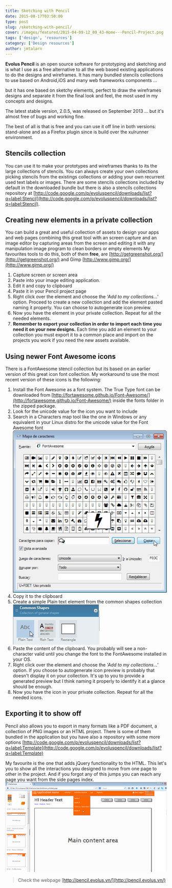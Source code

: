 ```yaml
---
title: Sketching with Pencil
date: 2015-08-17T03:50:00
type: post
slug: /sketching-with-pencil/
cover: /images/featured/2015-04-09-12_09_43-Home---Pencil-Project.png
tags: ['design', 'resources']
category: ['Design resources']
author: jmtalarn
---
```


**Evolus Pencil** is an open source software for prototyping and sketching and is what I use as a free alternative to all the web based existing applications to do the designs and wireframes.
It has many bundled stencils collections to use based on Android,iOS and many web frameworks components ... 
<!--more--> 
but it has one based on sketchy elements, perfect to draw the wireframes designs and separate it from the final look and feel, the most used in my concepts and designs.

The latest stable version, 2.0.5, was released on September 2013 ... but it's almost free of bugs and working fine.

The best of all is that is free and you can use it off line in both versions: stand-alone and as a Firefox plugin since is build over the xulrunner environment.

## Stencils collection

You can use it to make your prototypes and wireframes thanks to its the large collections of stencils.
You can always create your own collections picking stencils from the existings collections or adding your own recurrent used text labels or images.
There are some stencils collections included by default in the downloaded bundle but there is also a stencils collections repository at [http://code.google.com/p/evoluspencil/downloads/list?q=label:Stencil](http://code.google.com/p/evoluspencil/downloads/list?q=label:Stencil).

## Creating new elements in a private collection

You can build a great and useful collection of assets to design your apps and web pages combining this great tool with an screen capture and an image editor by capturing areas from the screen and editing it with any manipulation image program to clean borders or empty elements
My favourites tools to do this, both of them **free**, are [http://getgreenshot.org/](http://getgreenshot.org/) and Gimp [http://www.gimp.org/](http://www.gimp.org/)

1. Capture screen or screen area
2. Paste into your image editing application.
3. Edit it and copy to clipboard
4. Paste it in your Pencil project page
5. Right click over the element and choose the _'Add to my collections...'_ option. Proceed to create a new collection and add the element pasted naming it properly. You can choose to autogenerate icon preview.
6. Now you have the element in your private collection. Repeat for all the needed elements.
7. **Remember to export your collection in order to import each time you need it on your new designs.** Each time you add an element to your collection you must export it to a common place and import on the projects you work if you need the new assets available.

<a id="fontawesome"></a>

## Using newer Font Awesome icons

There is a FontAwesome stencil collection but its based on an earlier version of this great icon font collection. My workaround to use the most recent version of these icons is the following:

1. Install the Font Awesome as a font system. The True Type font can be downloaded from [http://fortawesome.github.io/Font-Awesome/](http://fortawesome.github.io/Font-Awesome/) inside the fonts folder in the zipped package.
2. Look for the unicode value for the icon you want to include
3. Search in a Characters map tool like the one in Windows or any equivalent in your Linux distro for the unicode value for the Font Awesome font<br>![Characters map from Windows](../images/2015-04-09-11_57_23-Mapa-de-caracteres.png)
4. Copy it to the clipboard
5. Create a simple Plain text element from the common shapes collection<br>![Plain text element](../images/2015-04-09-10_14_05-Plain-text-label_---Pencil-1.png)
6. Paste the content of the clipboard. You probably will see a non-character valid until you change the font to the FontAwesome installed in your OS.
7. Right click over the element and choose the _'Add to my collections...'_ option. If you choose to autogenerate icon preview is probably that doesn't display it on your collection. It's up to you to provide a generated preview but I think naming it properly to identify it at a glance should be enough.
8. Now you have the icon in your private collection. Repeat for all the needed icons.

## Exporting it to show off

Pencil also allows you to export in many formats like a PDF document, a collection of PNG images or an HTML project. There is some of them bundled in the application but you have also a repository with some more options [http://code.google.com/p/evoluspencil/downloads/list?q=label:Template](http://code.google.com/p/evoluspencil/downloads/list?q=label:Template)

My favourite is the one that adds jQuery functionality to the HTML. This let's you to show all the interactions you designed to move from one page to other in the project. And if you forgot any of this jumps you can reach any page you want from the side pages index.
![Indexed jQuery export](../images/2015-04-09-11_58_40-Wireframe-ep.png)

> Check the webpage [http://pencil.evolus.vn/](http://pencil.evolus.vn/)
